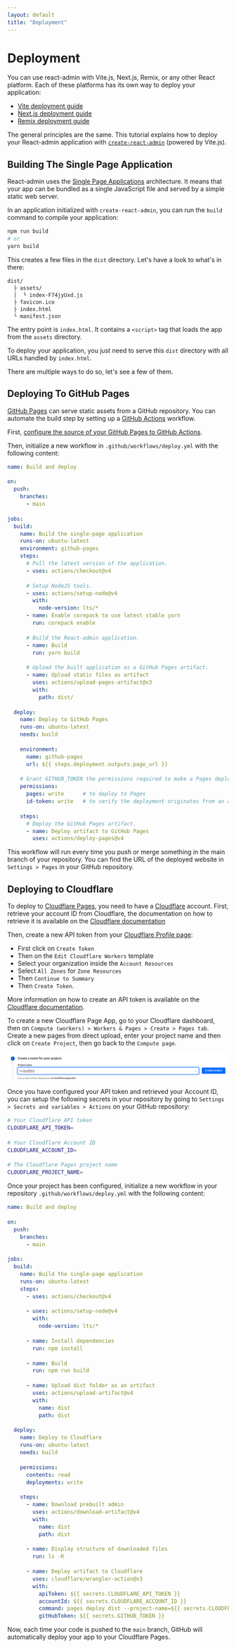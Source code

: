 ```yaml
---
layout: default
title: "Deployment"
---
```


# Deployment

You can use react-admin with Vite.js, Next.js, Remix, or any other React platform. Each of these platforms has its own way to deploy your application:

- [Vite deployment guide](https://vite.dev/guide/static-deploy.html)
- [Next.js deployment guide](https://nextjs.org/docs/pages/getting-started/deploying)
- [Remix deployment guide](https://remix.run/docs/en/main/guides/deployment)

The general principles are the same. This tutorial explains how to deploy your React-admin application with [`create-react-admin`](./CreateReactAdmin.md) (powered by Vite.js).

## Building The Single Page Application

React-admin uses the [Single Page Applications](./Architecture.md#single-page-application) architecture. It means that your app can be bundled as a single JavaScript file and served by a simple static web server.

In an application initialized with `create-react-admin`, you can run the `build` command to compile your application:

```sh
npm run build
# or
yarn build
```

This creates a few files in the `dist` directory. Let's have a look to what's in there:

```tree
dist/
  ├ assets/
  │  └ index-F74jyUxd.js
  ├ favicon.ico
  ├ index.html
  └ manifest.json
```

The entry point is `index.html`. It contains a `<script>` tag that loads the app from the `assets` directory. 

To deploy your application, you just need to serve this `dist` directory with all URLs handled by `index.html`.

There are multiple ways to do so, let's see a few of them.

## Deploying To GitHub Pages

[GitHub Pages](https://pages.github.com) can serve static assets from a GitHub repository. You can automate the build step by setting up a [GitHub Actions](https://github.com/features/actions) workflow.

First, [configure the source of your GitHub Pages to GitHub Actions](https://docs.github.com/en/pages/getting-started-with-github-pages/configuring-a-publishing-source-for-your-github-pages-site#publishing-with-a-custom-github-actions-workflow).

Then, initialize a new workflow in `.github/workflows/deploy.yml` with the following content:

```yaml
name: Build and deploy

on:
  push:
    branches:
      - main

jobs:
  build:
    name: Build the single-page application
    runs-on: ubuntu-latest
    environment: github-pages
    steps:
      # Pull the latest version of the application.
      - uses: actions/checkout@v4

      # Setup NodeJS tools.
      - uses: actions/setup-node@v4
        with:
          node-version: lts/*
      - name: Enable corepack to use latest stable yarn
        run: corepack enable

      # Build the React-admin application.
      - name: Build
        run: yarn build
        
      # Upload the built application as a GitHub Pages artifact.
      - name: Upload static files as artifact
        uses: actions/upload-pages-artifact@v3
        with:
          path: dist/

  deploy:
    name: Deploy to GitHub Pages
    runs-on: ubuntu-latest
    needs: build
      
    environment:
      name: github-pages
      url: ${{ steps.deployment.outputs.page_url }}

    # Grant GITHUB_TOKEN the permissions required to make a Pages deployment
    permissions:
      pages: write      # to deploy to Pages
      id-token: write   # to verify the deployment originates from an appropriate source

    steps:
      # Deploy the GitHub Pages artifact.
      - name: Deploy artifact to GitHub Pages
        uses: actions/deploy-pages@v4
```

This workflow will run every time you push or merge something in the main branch of your repository. You can find the URL of the deployed website in `Settings > Pages` in your GitHub repository.

## Deploying to Cloudflare

To deploy to [Cloudflare Pages](https://pages.cloudflare.com/), you need to have a [Cloudflare](https://www.cloudflare.com/) account. First, retrieve your account ID from Cloudflare, the documentation on how to retrieve it is available on the [Cloudflare documentation](https://developers.cloudflare.com/fundamentals/account/find-account-and-zone-ids/)

Then, create a new API token from your [Cloudflare Profile page](https://dash.cloudflare.com/profile/api-tokens):

- First click on `Create Token`
- Then on the `Edit Cloudflare Workers` template
- Select your organization inside the `Account Resources`
- Select `All Zones` for `Zone Resources`
- Then `Continue to Summary`
- Then `Create Token`.

More information on how to create an API token is available on the [Cloudflare documentation](https://developers.cloudflare.com/fundamentals/api/get-started/create-token/).

To create a new Cloudflare Page App, go to your Cloudflare dashboard, then on `Compute (workers) > Workers & Pages > Create > Pages tab`. Create a new pages from direct upload, enter your project name and then click on `Create Project`, then go back to the `Compute page`.

![Create a New Cloudflare Pages App](./img/Deploy-Cloudflare-Pages.png)

Once you have configured your API token and retrieved your Account ID, you can setup the following secrets in your repository by going to `Settings > Secrets and variables > Actions` on your GitHub repository:

```sh
# Your Cloudflare API token
CLOUDFLARE_API_TOKEN=

# Your Cloudflare Account ID
CLOUDFLARE_ACCOUNT_ID=

# The Cloudflare Pages project name
CLOUDFLARE_PROJECT_NAME=
```

Once your project has been configured, initialize a new workflow in your repository `.github/workflows/deploy.yml` with the following content:

```yml
name: Build and deploy

on:
  push:
    branches:
      - main

jobs:
  build:
    name: Build the single-page application
    runs-on: ubuntu-latest
    steps:
      - uses: actions/checkout@v4

      - uses: actions/setup-node@v4
        with:
          node-version: lts/*

      - name: Install dependencies
        run: npm install

      - name: Build
        run: npm run build

      - name: Upload dist folder as an artifact
        uses: actions/upload-artifact@v4
        with:
          name: dist
          path: dist

  deploy:
    name: Deploy to Cloudflare
    runs-on: ubuntu-latest
    needs: build

    permissions:
      contents: read
      deployments: write

    steps:
      - name: Download prebuilt admin
        uses: actions/download-artifact@v4
        with:
          name: dist
          path: dist

      - name: Display structure of downloaded files
        run: ls -R

      - name: Deploy artifact to Cloudflare
        uses: cloudflare/wrangler-action@v3
        with:
          apiToken: ${{ secrets.CLOUDFLARE_API_TOKEN }}
          accountId: ${{ secrets.CLOUDFLARE_ACCOUNT_ID }}
          command: pages deploy dist --project-name=${{ secrets.CLOUDFLARE_PROJECT_NAME }}
          gitHubToken: ${{ secrets.GITHUB_TOKEN }}
```

Now, each time your code is pushed to the `main` branch, GitHub will automatically deploy your app to your Cloudflare Pages.
